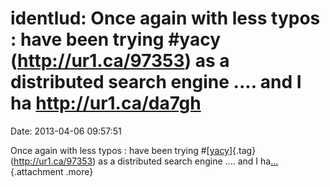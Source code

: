 identlud: Once again with less typos : have been trying \#yacy (http://ur1.ca/97353) as a distributed search engine \.... and I ha http://ur1.ca/da7gh
======================================================================================================================================================

Date: 2013-04-06 09:57:51

Once again with less typos : have been trying
\#[[yacy](http://identi.ca/tag/yacy)]{.tag} (<http://ur1.ca/97353>) as a
distributed search engine \.... and I
ha[...](http://identi.ca/attachment/75623760 "Show more"){.attachment
.more}
